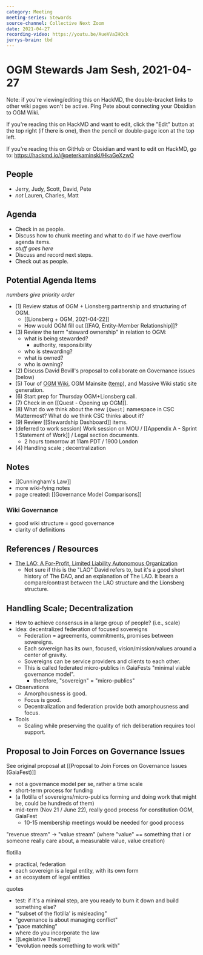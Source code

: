 ```yaml
---
category: Meeting
meeting-series: Stewards
source-channel: Collective Next Zoom
date: 2021-04-27
recording-video: https://youtu.be/AueVVaIHQck
jerrys-brain: tbd
---
```

# OGM Stewards Jam Sesh, 2021-04-27

Note: if you're viewing/editing this on HackMD, the double-bracket links to other wiki pages won't be active. Ping Pete about connecting your Obsidian to OGM Wiki.

If you're reading this on HackMD and want to edit, click the "Edit" button at the top right (if there is one), then the pencil or double-page icon at the top left.

If you're reading this on GitHub or Obsidian and want to edit on HackMD, go to: https://hackmd.io/@peterkaminski/HkaGeXzwO

## People

- Jerry, Judy, Scott, David, Pete
- _not_ Lauren, Charles, Matt

## Agenda

- Check in as people.
- Discuss how to chunk meeting and what to do if we have overflow agenda items.
- _stuff goes here_
- Discuss and record next steps.
- Check out as people.

## Potential Agenda Items

_numbers give priority order_

- (1) Review status of OGM + Lionsberg partnership and structuring of OGM.
	- [[Lionsberg + OGM, 2021-04-22]]
	- How would OGM fill out [[FAQ, Entity-Member Relationship]]?
- (3) Review the term "steward ownership" in relation to OGM:
    - what is being stewarded?
        - authority, responsibility
    - who is stewarding?
    - what is owned?
    - who is owning?
- (2) Discuss David Bovill's proposal to collaborate on Governance issues (below)
- (5) Tour of [OGM Wiki](https://github.com/OpenGlobalMind/ogm-wiki/), OGM Mainsite ([temp](https://ogm-mainsite.netlify.app/)), and Massive Wiki static site generation.
- (6) Start prep for Thursday OGM+Lionsberg call.
- (7) Check in on [[Quest - Opening up OGM]].
- (8) What do we think about the new `[Quest]` namespace in CSC Mattermost? What do we think CSC thinks about it?
- (9) Review [[Stewardship Dashboard]] items.
- (deferred to work session) Work session on MOU / [[Appendix A - Sprint 1 Statement of Work]] / Legal section documents.
    - 2 hours tomorrow at 11am PDT / 1900 London
- (4) Handling scale ; decentralization

## Notes

- [[Cunningham's Law]]
- more wiki-fying notes
- page created: [[Governance Model Comparisons]]

### Wiki Governance

- good wiki structure = good governance
- clarity of definitions

## References / Resources

- [The LAO: A For\-Profit, Limited Liability Autonomous Organization](https://medium.com/openlawofficial/the-lao-a-for-profit-limited-liability-autonomous-organization-9eae89c9669c)
    - Not sure if this is the "LAO" David refers to, but it's a good short history of The DAO, and an explanation of The LAO.  It bears a compare/contrast between the LAO structure and the Lionsberg structure.

## Handling Scale; Decentralization

- How to achieve consensus in a large group of people? (i.e., scale)
- Idea: decentralized federation of focused sovereigns
    - Federation = agreements, commitments, promises between sovereigns.
    - Each sovereign has its own, focused, vision/mission/values around a center of gravity.
    - Sovereigns can be service providers and clients to each other.
    - This is called federated micro-publics in GaiaFests "minimal viable governance model".
        - therefore, "sovereign" = "micro-publics"
- Observations
    - Amorphousness is good.
    - Focus is good.
    - Decentralization and federation provide both amorphousness and focus.
- Tools
    - Scaling while preserving the quality of rich deliberation requires tool support.

## Proposal to Join Forces on Governance Issues

See original proposal at [[Proposal to Join Forces on Governance Issues (GaiaFest)]]

- not a governance model per se, rather a time scale
- short-term process for funding
- (a flotilla of sovereigns/micro-publics forming and doing work that might be, could be hundreds of them)
- mid-term (Nov 21 / June 22), really good process for constitution OGM, GaiaFest
    - 10-15 membership meetings would be needed for good process

"revenue stream" -> "value stream" (where "value" == something that i or someone really care about, a measurable value, value creation)

flotilla
- practical, federation
- each sovereign is a legal entity, with its own form
- an ecosystem of legal entities

quotes
- test: if it's a minimal step, are you ready to burn it down and build something else?
- "'subset of the flotilla' is misleading"
- "governance is about managing conflict"
- "pace matching"
- where do you incorporate the law
- [[Legislative Theatre]]
- "evolution needs something to work with"


